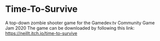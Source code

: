 # Time-To-Survive
A top-down zombie shooter game for the Gamedev.tv Community Game Jam 2020
The game can be downloaded by following this link: https://neillt.itch.io/time-to-survive
